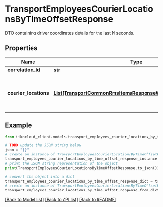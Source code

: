 # TransportEmployeesCourierLocationsByTimeOffsetResponse

DTO containing driver coordinates details for the last N seconds.

## Properties

Name | Type | Description | Notes
------------ | ------------- | ------------- | -------------
**correlation_id** | **str** | Operation ID. | 
**courier_locations** | [**List[TransportCommonRmsItemsResponseWrapperCourierLocations]**](TransportCommonRmsItemsResponseWrapperCourierLocations.md) | List of drivers&#39; coordinates broken down by organizations. | 

## Example

```python
from iikocloud_client.models.transport_employees_courier_locations_by_time_offset_response import TransportEmployeesCourierLocationsByTimeOffsetResponse

# TODO update the JSON string below
json = "{}"
# create an instance of TransportEmployeesCourierLocationsByTimeOffsetResponse from a JSON string
transport_employees_courier_locations_by_time_offset_response_instance = TransportEmployeesCourierLocationsByTimeOffsetResponse.from_json(json)
# print the JSON string representation of the object
print(TransportEmployeesCourierLocationsByTimeOffsetResponse.to_json())

# convert the object into a dict
transport_employees_courier_locations_by_time_offset_response_dict = transport_employees_courier_locations_by_time_offset_response_instance.to_dict()
# create an instance of TransportEmployeesCourierLocationsByTimeOffsetResponse from a dict
transport_employees_courier_locations_by_time_offset_response_from_dict = TransportEmployeesCourierLocationsByTimeOffsetResponse.from_dict(transport_employees_courier_locations_by_time_offset_response_dict)
```
[[Back to Model list]](../README.md#documentation-for-models) [[Back to API list]](../README.md#documentation-for-api-endpoints) [[Back to README]](../README.md)


